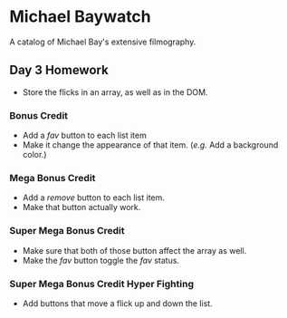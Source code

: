 # Michael Baywatch

A catalog of Michael Bay's extensive filmography.

## Day 3 Homework

* Store the flicks in an array, as well as in the DOM.

### Bonus Credit

* Add a _fav_ button to each list item
* Make it change the appearance of that item. (_e.g._ Add a background color.)

### Mega Bonus Credit

* Add a _remove_ button to each list item.
* Make that button actually work.

### Super Mega Bonus Credit

* Make sure that both of those button affect the array as well.
* Make the _fav_ button toggle the _fav_ status.

### Super Mega Bonus Credit Hyper Fighting

* Add buttons that move a flick up and down the list.
